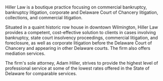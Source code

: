 Hiller Law is a boutique practice focusing on commercial bankruptcy, bankruptcy litigation, corporate and Delaware Court of Chancery litigation, collections, and commercial litigation.

Situated in a quaint historic row house in downtown Wilmington, Hiller Law provides a competent, cost-effective solution to clients in cases involving bankruptcy, state court insolvency proceedings, commercial litigation, and foreclosure, as well as corporate litigation before the Delaware Court of Chancery and appearing in other Delaware courts.  The firm also offers mediation services.

The firm's sole attorney, Adam Hiller, strives to provide the highest level of professional service at some of the lowest rates offered in the State of Delaware for comparable services.
